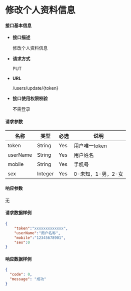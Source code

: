 # 修改个人资料信息

#### **接口基本信息**

* **接口描述**

  修改个人资料信息

* **请求方式**

  PUT

* **URL**

  /users/update/{token}

* **接口使用权限校验**

  不需登录

#### **请求参数**

| 名称 | 类型 | 必选 | 说明 |
| --- | --- | --- | --- |
| token | String | Yes | 用户唯一token |
| userName | String | Yes | 用户姓名 |
| mobile | String | Yes | 手机号 |
| sex | Integer | Yes | 0-未知，1-男，2-女 |

#### **响应参数**

无



#### **请求数据样例**

```json
{
    "token":"xxxxxxxxxxxxx",
    "userName":"用户名称",
    "mobile":"12345678901",
    "sex":0
}
```

#### **响应数据样例**

```json
{
  "code": 0,
  "message": "成功"
}
```



